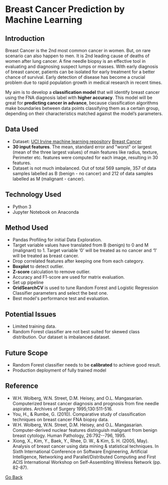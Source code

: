 # Breast Cancer Prediction by Machine Learning
## Introduction
Breast Cancer is the 2nd most common cancer in women. But, on rare scenario can also happen to men. It is 2nd leading cause of deaths of women after lung cancer. A fine needle biopsy is an effective tool in evaluating and diagnosing suspect lumps or masses. With early diagnosis of breast cancer, patients can be isolated for early treatment for a better chance of survival.
Early detection of disease has become a crucial problem due to rapid population growth in medical research in recent times.

My aim is to develop a **classification model** that will identify breast cancer using the FNA diagnosis label with **higher accuracy**. This model will be great for **predicting cancer in advance**, because classification algorithms make boundaries between data points classifying them as a certain group, depending on their characteristics matched against the model’s parameters.

## Data Used
* Dataset: [UCI Irvine machine learning repository](http://archive.ics.uci.edu/ml/datasets/Breast+Cancer+Wisconsin+%28Diagnostic%29)
           [Breast Cancer](https://www.kaggle.com/uciml/breast-cancer-wisconsin-data) 
* **30 input features**. The mean, standard error and "worst" or largest (mean of the three largest values) of main features like radius, texture, Perimeter etc.  features were computed for each image, resulting in 30 features.
* Dataset is not much imbalanced. Out of total 569 sample, 357 of data samples labelled as B (benign - no cancer) and 212 of data samples labelled as M (malignant - cancer).
## Technology Used
* Python 3
* Jupyter Notebook on Anaconda
## Method Used
* Pandas Profiling for initial Data Exploration.
* Target variable values have translated from B (benign) to 0 and M (malignant) to 1. Target variable ‘0’ will be treated as no cancer and ‘1’ will be treated as breast cancer.
* Drop correlated features after keeping one from each category.
* **Boxplot** to detect outlier.
* **Z-score** calculation to remove outlier.
* Accuracy and F1-score are used for matrix evaluation.
* Set up pipeline
* **GridSearchCV** is used to tune Random Forest and Logistic Regression Classifier parameters and select the best one.
* Best model's performance test and evaluation.
## Potential Issues
* Limited training data.
* Random Forest classifier are not best suited for skewed class distribution. Our dataset is imbalanced dataset.
## Future Scope
* Random Forest classifier needs to be **calibrated** to achieve good result.
* Production deployment of fully trained model
## Reference
* W.H. Wolberg, W.N. Street, D.M. Heisey, and O.L. Mangasarian. Computerized breast cancer diagnosis and prognosis from fine needle aspirates. Archives of Surgery 1995;130:511-516.
* You, H., & Rumbe, G. (2010). Comparative study of classification techniques on breast cancer FNA biopsy data.
* W.H. Wolberg, W.N. Street, D.M. Heisey, and O.L. Mangasarian. Computer-derived nuclear features distinguish malignant from benign breast cytology. Human Pathology, 26:792--796, 1995.
* Xiong, X., Kim, Y., Baek, Y., Rhee, D. W., & Kim, S. H. (2005, May). Analysis of breast cancer using data mining & statistical techniques. In Sixth International Conference on Software Engineering, Artificial Intelligence, Networking and Parallel/Distributed Computing and First ACIS International Workshop on Self-Assembling Wireless Network (pp. 82-87).

[Go Back](https://saurabhbiswas1985.github.io/Data-Science/)
